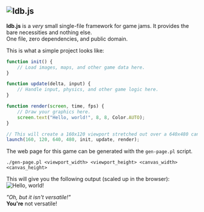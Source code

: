 ![ldb.js](https://kpworld.xyz/ldbjs.png)
---

**ldb.js** is a *very* small single-file framework for game jams. It provides the bare necessities and nothing else.  
One file, zero dependencies, and public domain.

This is what a simple project looks like:
```js
function init() {
    // Load images, maps, and other game data here.
}

function update(delta, input) {
    // Handle input, physics, and other game logic here.
}

function render(screen, time, fps) {
    // Draw your graphics here.
    screen.text("Hello, world!", 8, 8, Color.AUTO);
}

// This will create a 160x120 viewport stretched out over a 640x480 canvas
launch(160, 120, 640, 480, init, update, render);
```

The web page for this game can be generated with the `gen-page.pl` script.

```man
./gen-page.pl <viewport_width> <viewport_height> <canvas_width> <canvas_height>
```

This will give you the following output (scaled up in the browser):  
![Hello, world!](https://kpworld.xyz/helloworld.png)

*"Oh, but it isn't versatile!"*  
**You're** not versatile!
